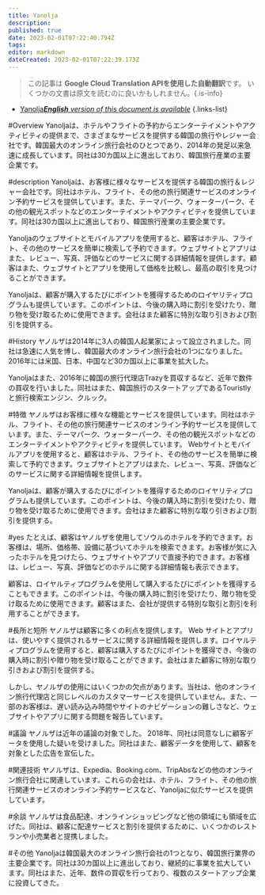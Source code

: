 ```yaml
---
title: Yanolja
description: 
published: true
date: 2023-02-01T07:22:40.794Z
tags: 
editor: markdown
dateCreated: 2023-02-01T07:22:39.173Z
---
```


> この記事は **Google Cloud Translation APIを使用した自動翻訳**です。
いくつかの文書は原文を読むのに良いかもしれません。{.is-info}

- [Yanolja***English** version of this document is available*](/en/Knowledge-base/Dictionary/yanolja)
{.links-list}

#Overview
Yanoljaは、ホテルやフライトの予約からエンターテイメントやアクティビティの提供まで、さまざまなサービスを提供する韓国の旅行やレジャー会社です。韓国最大のオンライン旅行会社のひとつであり、2014年の発足以来急速に成長しています。同社は30カ国以上に進出しており、韓国旅行産業の主要企業です。

#description
Yanoljaは、お客様に様々なサービスを提供する韓国の旅行＆レジャー会社です。同社はホテル、フライト、その他の旅行関連サービスのオンライン予約サービスを提供しています。また、テーマパーク、ウォーターパーク、その他の観光スポットなどのエンターテイメントやアクティビティを提供しています。同社は30カ国以上に進出しており、韓国旅行産業の主要企業です。

Yanoljaのウェブサイトとモバイルアプリを使用すると、顧客はホテル、フライト、その他のサービスを簡単に検索して予約できます。ウェブサイトとアプリはまた、レビュー、写真、評価などのサービスに関する詳細情報を提供します。顧客はまた、ウェブサイトとアプリを使用して価格を比較し、最高の取引を見つけることができます。

Yanoljaは、顧客が購入するたびにポイントを獲得するためのロイヤリティプログラムも提供しています。このポイントは、今後の購入時に割引を受けたり、贈り物を受け取るために使用できます。会社はまた顧客に特別な取り引きおよび割引を提供する。

#History
ヤノルザは2014年に3人の韓国人起業家によって設立されました。同社は急速に人気を博し、韓国最大のオンライン旅行会社の1つになりました。 2016年には米国、日本、中国など30カ国以上に事業を拡大した。

Yanoljaはまた、2016年に韓国の旅行代理店Trazyを買収するなど、近年で数件の買収を行いました。同社はまた、韓国旅行のスタートアップであるTouristlyと旅行検索エンジン、クルック。

#特徴
ヤノルザはお客様に様々な機能とサービスを提供しています。同社はホテル、フライト、その他の旅行関連サービスのオンライン予約サービスを提供しています。また、テーマパーク、ウォーターパーク、その他の観光スポットなどのエンターテイメントやアクティビティを提供しています。 Webサイトとモバイルアプリを使用すると、顧客はホテル、フライト、その他のサービスを簡単に検索して予約できます。ウェブサイトとアプリはまた、レビュー、写真、評価などのサービスに関する詳細情報を提供します。

Yanoljaは、顧客が購入するたびにポイントを獲得するためのロイヤリティプログラムも提供しています。このポイントは、今後の購入時に割引を受けたり、贈り物を受け取るために使用できます。会社はまた顧客に特別な取り引きおよび割引を提供する。

#yes
たとえば、顧客はヤノルザを使用してソウルのホテルを予約できます。お客様は、場所、価格帯、設備に基づいてホテルを検索できます。お客様が気に入ったホテルを見つけたら、ウェブサイトやアプリで直接予約できます。お客様は、レビュー、写真、評価などのホテルに関する詳細情報も表示できます。

顧客は、ロイヤルティプログラムを使用して購入するたびにポイントを獲得することもできます。このポイントは、今後の購入時に割引を受けたり、贈り物を受け取るために使用できます。顧客はまた、会社が提供する特別な取引と割引を利用することができます。

#長所と短所
ヤノルザは顧客に多くの利点を提供します。 Web サイトとアプリは、使いやすく提供されるサービスに関する詳細情報を提供します。ロイヤルティプログラムを使用すると、顧客は購入するたびにポイントを獲得でき、今後の購入時に割引や贈り物を受け取ることができます。会社はまた顧客に特別な取り引きおよび割引を提供する。

しかし、ヤノルザの使用にはいくつかの欠点があります。当社は、他のオンライン旅行代理店と同じレベルのカスタマーサービスを提供していません。また、一部のお客様は、遅い読み込み時間やサイトのナビゲーションの難しさなど、ウェブサイトやアプリに関する問題を報告しています。

#議論
ヤノルザは近年の議論の対象でした。 2018年、同社は同意なしに顧客データを使用した疑いを受けました。同社はまた、顧客データを使用して、顧客を対象とした広告を宣伝した。

#関連技術
ヤノルザは、Expedia、Booking.com、TripAbsなどの他のオンライン旅行会社に関連しています。これらの会社は、ホテル、フライト、その他の旅行関連サービスのオンライン予約サービスなど、Yanoljaに似たサービスを提供しています。

#余談
ヤノルザは食品配達、オンラインショッピングなど他の領域にも領域を広げた。同社は、顧客に配達サービスと割引を提供するために、いくつかのレストランや小売業者と提携しました。

#その他
Yanoljaは韓国最大のオンライン旅行会社の1つとなり、韓国旅行業界の主要企業です。同社は30カ国以上に進出しており、継続的に事業を拡大しています。同社はまた、近年、数件の買収を行っており、複数のスタートアップ企業に投資してきた。